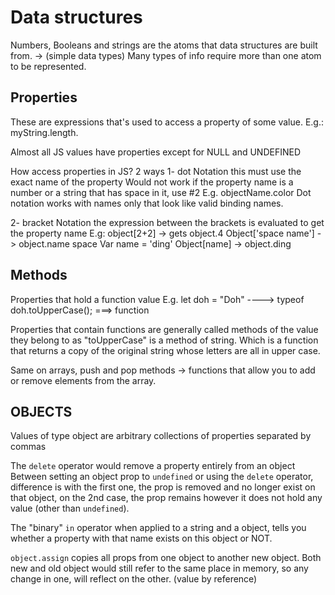 # Data structures

Numbers, Booleans and strings are the atoms that data structures are built from. -> (simple data types)
Many types of info require more than one atom to be represented.

## Properties 


These are expressions that's used to access a property of some value. E.g.: myString.length.

Almost all JS values have properties except for NULL and UNDEFINED



How access properties in JS?
 2 ways 
1- dot Notation 
	 this must use the exact name of the property
	Would not work if the property name is a number or a string that has space in it, use #2
	E.g. objectName.color
	Dot notation works with names only that look like valid binding names.

	
2- bracket Notation 
	the expression between the brackets is evaluated to get the property                                                                                name 
	E.g: object[2+2] -> gets object.4
		Object['space name'] -> object.name space
		Var name = 'ding'
		Object[name] -> object.ding
		


## Methods



Properties that hold a function value
E.g. let doh = "Doh"   ----> typeof doh.toUpperCase();  ===> function

Properties that contain functions are generally called methods of the value they belong to as "toUpperCase" is a method of string. Which is a function that returns a copy of the original string whose letters are all in upper case.

Same on arrays, push and pop methods -> functions that allow you to add or remove elements from the array.




##  OBJECTS

Values of type object are arbitrary collections of properties separated by commas

The `delete` operator would remove a property entirely from an object
Between setting an object prop to `undefined` or using the `delete` operator, difference is with the first one, the prop is removed and no longer exist on that object, on the 2nd case, the prop remains however it does not hold any value (other than `undefined`).


The "binary"  `in`  operator when applied to a string and a object, tells you whether a property with that name exists on this object or NOT.

`object.assign` copies all props from one object to another new object. Both new and old object would still refer to the same place in memory, so any change in one, will reflect on the other. (value by reference)

